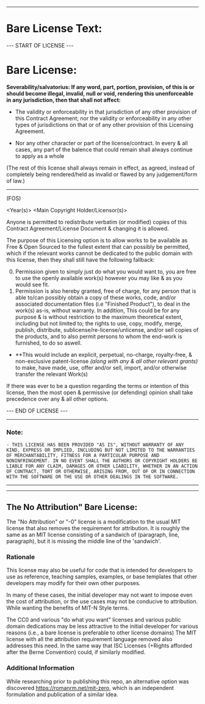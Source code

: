  
 
--- 
 
 
#  Bare License Text: 
 
  
 --- START OF LICENSE --- 
  

# Bare License: 

 
**Severability/salvatorius: If any word, part, portion, provision, of this is or should become illegal, invalid, null or void, rendering this unenforceable in any jurisdiction, then that shall not affect:** 

* The validity or enforceability in that jurisdiction of any other provision of this Contract Agreement; nor the validity or enforceability in any other types of jurisdictions on that or of any other provision of this Licensing Agreement.
+ Nor any other character or part of the license/contract. 
In every & all cases, any part of the balence that could remain shall always continue to apply as a whole 

(The rest of this license shall always remain in effect, as agreed, instead of completely being rendered/held as invalid or flawed by any judgement/form of law.) 

--- 

 (FOS) 
  
 <Year(s)>  <Main Copyright Holder/Licensor(s)>  
   

Anyone is permitted to redistribute verbatim (or modified) copies of 
this Contract Agreement/License Document & changing it is allowed. 
 
 The purpose of this Licensing option is to allow works to be available as Free & Open Sourced to the fullest extent that can possibly be permitted, which if the relevant works cannot be dedicated to the public domain with this license, then they shall still have the following fallback: 

 0. Permission given to simply just do what you would want to, you are free to use the openly available work(s) however you may like & as you would see fit. 
 1. Permission is also hereby granted, free of charge, for any person that is able to/can possibly obtain a copy of these works, code, 
 and/or associated documentation files (i.e "Finished Product"), to deal in the work(s) as-is, without warranty. 
In addition, This could be for any purpose & is without restriction to the maximum theoretical extent, including but not limited to; the rights to use, copy, modify,
merge, publish, distribute, sublicense/re-license/unlicense, and/or sell copies of the products, and to
also permit persons to whom the end-work is furnished, to do so aswell. 
   
   + **This would include an explicit, perpetual, no-charge, royalty-free, & non-exclusive patent-license *(along with any & all other relevant grants)*  
   to make, have made, use, offer and/or sell, import, and/or otherwise transfer the relevant Work(s)  
   
   If there was ever to be a question regarding the terms or intention of this license, then the most open & permissive  (or defending) opinion shall take precedence over any & all other options. 
   
   --- END OF LICENSE --- 
   
--- 
 

### Note: 

```
- THIS LICENSE HAS BEEN PROVIDED "AS IS", WITHOUT WARRANTY OF ANY KIND, EXPRESS OR IMPLIED, INCLUDING BUT NOT LIMITED TO THE WARRANTIES OF MERCHANTABILITY, FITNESS FOR A PARTICULAR PURPOSE AND NONINFRINGEMENT. IN NO EVENT SHALL THE AUTHORS OR COPYRIGHT HOLDERS BE LIABLE FOR ANY CLAIM, DAMAGES OR OTHER LIABILITY, WHETHER IN AN ACTION OF CONTRACT, TORT OR OTHERWISE, ARISING FROM, OUT OF OR IN CONNECTION WITH THE SOFTWARE OR THE USE OR OTHER DEALINGS IN THE SOFTWARE.
``` 
---  
 
--- --- --- 

## The No Attribution" Bare License:

The "No Attribution" or "-0" license is a modification to the
usual MIT license that also removes the requirement for attribution. It is
roughly the same as an MIT license consisting of a sandwich of
(paragraph, line, paragraph), but it is missing the middle line of the
'sandwich'.

### Rationale

This license may also be useful for code that is intended for
developers to use as reference, teaching samples, examples, or
base templates that other developers may modify for their own other purposes.

In many of these cases, the initial developer may not want to impose
even the cost of attribution, or the use cases may not be conducive to
attribution. While wanting the benefits of MIT-N Style terms.

The CC0 and various "do what you want" licenses and various public
domain dedications may be less attractive to the initial developer for
various reasons (i.e., a bare license is preferable to other license domains)
  The MIT license with all the attribution requirement
language removed also addresses this need. In the same way that ISC Licenses (+Rights afforded after the Berne Convention) could, if similarly modified. 


### Additional Information

While researching prior to publishing this repo, an alternative option was discovered
<https://romanrm.net/mit-zero>, which is an independent
formulation and publication of a similar idea. 
 
